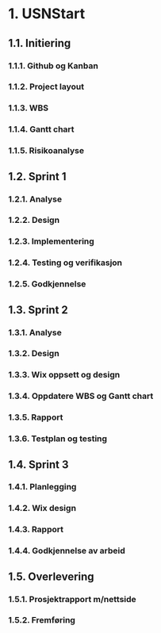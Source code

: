 # 1. 	 USNStart
## 1.1.     Initiering
### 1.1.1.  	Github og Kanban
### 1.1.2.  	Project layout
### 1.1.3.  	WBS
### 1.1.4.  	Gantt chart
### 1.1.5.  	Risikoanalyse
## 1.2.	    Sprint 1
### 1.2.1.  	Analyse
### 1.2.2.	Design
### 1.2.3.	Implementering
### 1.2.4.	Testing og verifikasjon
### 1.2.5.	Godkjennelse
## 1.3.	    Sprint 2
### 1.3.1.  	Analyse
### 1.3.2.	Design
### 1.3.3.      Wix oppsett og design
### 1.3.4.	Oppdatere WBS og Gantt chart
### 1.3.5.      Rapport
### 1.3.6.      Testplan og testing
## 1.4.	    Sprint 3
### 1.4.1.  	Planlegging
### 1.4.2.	Wix design
### 1.4.3.	Rapport
### 1.4.4.	Godkjennelse av arbeid
## 1.5.     Overlevering
### 1.5.1.  	Prosjektrapport m/nettside
### 1.5.2.  	Fremføring

